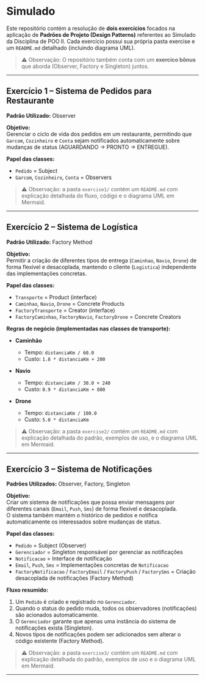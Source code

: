 # Simulado

Este repositório contém a resolução de **dois exercícios** focados na aplicação de **Padrões de Projeto (Design Patterns)** referentes ao Simulado da Disciplina de POO II.
Cada exercício possui sua própria pasta exercise e um `README.md` detalhado (incluindo diagrama UML).
> ⚠️ Observação: O repositório também conta com um **exercíco bônus** que aborda (Observer, Factory e Singleton) juntos.


---

## Exercício 1 – Sistema de Pedidos para Restaurante
**Padrão Utilizado:** Observer

**Objetivo:**  
Gerenciar o ciclo de vida dos pedidos em um restaurante, permitindo que `Garcom`, `Cozinheiro` e `Conta` sejam notificados automaticamente sobre mudanças de status (AGUARDANDO → PRONTO → ENTREGUE).

**Papel das classes:**  
- `Pedido` = Subject  
- `Garcom`, `Cozinheiro`, `Conta` = Observers

> ⚠️ Observação: a pasta `exercise1/` contém um `README.md` com explicação detalhada do fluxo, código e o diagrama UML em Mermaid.

---

## Exercício 2 – Sistema de Logística
**Padrão Utilizado:** Factory Method

**Objetivo:**  
Permitir a criação de diferentes tipos de entrega (`Caminhao`, `Navio`, `Drone`) de forma flexível e desacoplada, mantendo o cliente (`Logistica`) independente das implementações concretas.

**Papel das classes:**  
- `Transporte` = Product (interface)  
- `Caminhao`, `Navio`, `Drone` = Concrete Products  
- `FactoryTransporte` = Creator (interface)  
- `FactoryCaminhao`, `FactoryNavio`, `FactoryDrone` = Concrete Creators

**Regras de negócio (implementadas nas classes de transporte):**

- **Caminhão**
  - Tempo: `distanciaKm / 60.0`
  - Custo: `1.8 * distanciaKm + 200`

- **Navio**
  - Tempo: `distanciaKm / 30.0 + 240`
  - Custo: `0.9 * distanciaKm + 800`

- **Drone**
  - Tempo: `distanciaKm / 100.0`
  - Custo: `5.0 * distanciaKm`

> ⚠️ Observação: a pasta `exercise2/` contém um `README.md` com explicação detalhada do padrão, exemplos de uso, e o diagrama UML em Mermaid.

---

## Exercício 3 – Sistema de Notificações
**Padrões Utilizados:** Observer, Factory, Singleton

**Objetivo:**  
Criar um sistema de notificações que possa enviar mensagens por diferentes canais (`Email`, `Push`, `Sms`) de forma flexível e desacoplada.  
O sistema também mantém o histórico de pedidos e notifica automaticamente os interessados sobre mudanças de status.

**Papel das classes:**  
- `Pedido` = Subject (Observer)  
- `Gerenciador` = Singleton responsável por gerenciar as notificações  
- `Notificacao` = Interface de notificação  
- `Email`, `Push`, `Sms` = Implementações concretas de `Notificacao`  
- `FactoryNotificacao` / `FactoryEmail` / `FactoryPush` / `FactorySms` = Criação desacoplada de notificações (Factory Method)

**Fluxo resumido:**  
1. Um `Pedido` é criado e registrado no `Gerenciador`.  
2. Quando o status do pedido muda, todos os observadores (notificações) são acionados automaticamente.  
3. O `Gerenciador` garante que apenas uma instância do sistema de notificações exista (Singleton).  
4. Novos tipos de notificações podem ser adicionados sem alterar o código existente (Factory Method).

> ⚠️ Observação: a pasta `exercise3/` contém um `README.md` com explicação detalhada do padrão, exemplos de uso e o diagrama UML em Mermaid.
---
